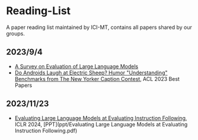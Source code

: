 # Reading-List
A paper reading list maintained by ICI-MT, contains all papers shared by our groups.


## 2023/9/4
- [A Survey on Evaluation of Large Language Models](https://arxiv.org/abs/2307.03109)
- [Do Androids Laugh at Electric Sheep? Humor "Understanding" Benchmarks from The New Yorker Caption Contest](https://arxiv.org/abs/2209.06293), ACL 2023 Best Papers


## 2023/11/23
- [Evaluating Large Language Models at Evaluating Instruction Following](https://arxiv.org/abs/2310.07641), ICLR 2024, [PPT](ppt/Evaluating Large Language Models at Evaluating Instruction Following.pdf)
